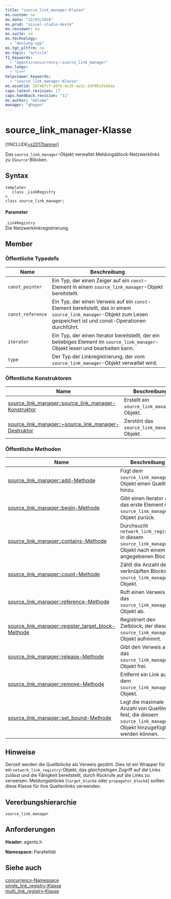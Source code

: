 ```yaml
---
title: "source_link_manager-Klasse"
ms.custom: na
ms.date: "12/03/2016"
ms.prod: "visual-studio-dev14"
ms.reviewer: na
ms.suite: na
ms.technology: 
  - "devlang-cpp"
ms.tgt_pltfrm: na
ms.topic: "article"
f1_keywords: 
  - "agents/concurrency::source_link_manager"
dev_langs: 
  - "C++"
helpviewer_keywords: 
  - "source_link_manager-Klasse"
ms.assetid: 287487cf-e0fe-4c35-aa3c-24f081d1ddae
caps.latest.revision: 17
caps.handback.revision: "11"
ms.author: "mblome"
manager: "ghogen"
---
```

# source_link_manager-Klasse
[!INCLUDE[vs2017banner](../../../assembler/inline/includes/vs2017banner.md)]

Das `source_link_manager`\-Objekt verwaltet Meldungsblock\-Netzwerklinks zu `ISource`\-Blöcken.  
  
## Syntax  
  
```  
template<  
   class _LinkRegistry  
>  
class source_link_manager;  
```  
  
#### Parameter  
 `_LinkRegistry`  
 Die Netzwerklinkregistrierung.  
  
## Member  
  
### Öffentliche Typedefs  
  
|Name|**Beschreibung**|  
|----------|----------------------|  
|`const_pointer`|Ein Typ, der einen Zeiger auf ein `const`\-Element in einem `source_link_manager`\-Objekt bereitstellt.|  
|`const_reference`|Ein Typ, der einen Verweis auf ein `const`\-Element bereitstellt, das in einem `source_link_manager`\-Objekt zum Lesen gespeichert ist und const\-Operationen durchführt.|  
|`iterator`|Ein Typ, der einen Iterator bereitstellt, der ein beliebiges Element im `source_link_manager`\-Objekt lesen und bearbeiten kann.|  
|`type`|Der Typ der Linkregistrierung, der vom `source_link_manager`\-Objekt verwaltet wird.|  
  
### Öffentliche Konstruktoren  
  
|Name|**Beschreibung**|  
|----------|----------------------|  
|[source\_link\_manager::source\_link\_manager\-Konstruktor](../Topic/source_link_manager::source_link_manager%20Constructor.md)|Erstellt ein `source_link_manager`\-Objekt.|  
|[source\_link\_manager::~source\_link\_manager\-Destruktor](../Topic/source_link_manager::~source_link_manager%20Destructor.md)|Zerstört das `source_link_manager`\-Objekt.|  
  
### Öffentliche Methoden  
  
|Name|**Beschreibung**|  
|----------|----------------------|  
|[source\_link\_manager::add\-Methode](../Topic/source_link_manager::add%20Method.md)|Fügt dem `source_link_manager`\-Objekt einen Quelllink hinzu.|  
|[source\_link\_manager::begin\-Methode](../Topic/source_link_manager::begin%20Method.md)|Gibt einen Iterator auf das erste Element im `source_link_manager`\-Objekt zurück.|  
|[source\_link\_manager::contains\-Methode](../Topic/source_link_manager::contains%20Method.md)|Durchsucht `network_link_registry` in diesem `source_link_manager`\-Objekt nach einem angegebenen Block.|  
|[source\_link\_manager::count\-Methode](../Topic/source_link_manager::count%20Method.md)|Zählt die Anzahl der verknüpften Blocks im `source_link_manager`\-Objekt.|  
|[source\_link\_manager::reference\-Methode](../Topic/source_link_manager::reference%20Method.md)|Ruft einen Verweis auf das `source_link_manager`\-Objekt ab.|  
|[source\_link\_manager::register\_target\_block\-Methode](../Topic/source_link_manager::register_target_block%20Method.md)|Registriert den Zielblock, der dieses `source_link_manager`\-Objekt aufnimmt.|  
|[source\_link\_manager::release\-Methode](../Topic/source_link_manager::release%20Method.md)|Gibt den Verweis auf das `source_link_manager`\-Objekt frei.|  
|[source\_link\_manager::remove\-Methode](../Topic/source_link_manager::remove%20Method.md)|Entfernt ein Link aus dem `source_link_manager`\-Objekt.|  
|[source\_link\_manager::set\_bound\-Methode](../Topic/source_link_manager::set_bound%20Method.md)|Legt die maximale Anzahl von Quelllinks fest, die diesem `source_link_manager`\-Objekt hinzugefügt werden können.|  
  
## Hinweise  
 Derzeit werden die Quellblöcke als Verweis gezählt.  Dies ist ein Wrapper für ein `network_link_registry`\-Objekt, das gleichzeitigen Zugriff auf die Links zulässt und die Fähigkeit bereitstellt, durch Rückrufe auf die Links zu verweisen.  Meldungsblöcke \(`target_block`s oder `propagator_block`s\) sollten diese Klasse für ihre Quellenlinks verwenden.  
  
## Vererbungshierarchie  
 `source_link_manager`  
  
## Anforderungen  
 **Header:** agents.h  
  
 **Namespace:** Parallelität  
  
## Siehe auch  
 [concurrency\-Namespace](../../../parallel/concrt/reference/concurrency-namespace.md)   
 [single\_link\_registry\-Klasse](../../../parallel/concrt/reference/single-link-registry-class.md)   
 [multi\_link\_registry\-Klasse](../../../parallel/concrt/reference/multi-link-registry-class.md)
